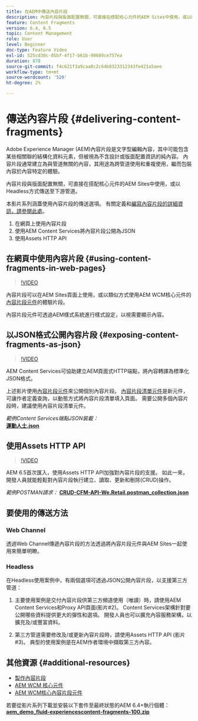 ```yaml
---
title: 在AEM中傳送內容片段
description: 內容片段與版面配置無關，可直接在搭配核心元件的AEM Sites中使用，或以Headless方式傳送至下游管道。
feature: Content Fragments
version: 6.4, 6.5
topic: Content Management
role: User
level: Beginner
doc-type: Feature Video
exl-id: 525cd30c-05bf-4f17-b61b-90609ce757ea
duration: 878
source-git-commit: f4c621f3a9caa8c2c64b8323312343fe421a5aee
workflow-type: tm+mt
source-wordcount: '520'
ht-degree: 2%

---
```


# 傳送內容片段 {#delivering-content-fragments}

Adobe Experience Manager (AEM)內容片段是文字型編輯內容，其中可能包含某些相關聯的結構化資料元素，但被視為不含設計或版面配置資訊的純內容。 內容片段通常建立為與管道無關的內容，其用途為跨管道使用和重複使用，繼而包裝內容於內容特定的體驗。

內容片段與版面配置無關，可直接在搭配核心元件的AEM Sites中使用，或以Headless方式傳送至下游管道。

本影片系列涵蓋使用內容片段的傳送選項。 有關定義和[編寫內容片段的詳細資訊，請參閱此處](content-fragments-feature-video-use.md)。

1. 在網頁上使用內容片段
2. 使用AEM Content Services將內容片段公開為JSON
3. 使用Assets HTTP API

## 在網頁中使用內容片段 {#using-content-fragments-in-web-pages}

>[!VIDEO](https://video.tv.adobe.com/v/22449?quality=12&learn=on)

內容片段可以在AEM Sites頁面上使用，或以類似方式使用AEM WCM核心元件的[內容片段元件](https://experienceleague.adobe.com/docs/experience-manager-core-components/using/components/content-fragment-component.html)的體驗片段。

內容片段元件可透過AEM樣式系統進行樣式設定，以視需要顯示內容。

## 以JSON格式公開內容片段 {#exposing-content-fragments-as-json}

>[!VIDEO](https://video.tv.adobe.com/v/22448?quality=12&learn=on)

AEM Content Services可協助建立AEM頁面式HTTP端點，將內容轉譯為標準化JSON格式。

上述影片使用[內容片段元件](https://experienceleague.adobe.com/docs/experience-manager-core-components/using/components/content-fragment-component.html)來公開個別內容片段。 [內容片段清單元件](https://experienceleague.adobe.com/docs/experience-manager-core-components/using/components/content-fragment-list.html)是新元件，可讓作者定義查詢，以動態方式將內容片段清單填入頁面。 需要公開多個內容片段時，建議使用內容片段清單元件。

*範例Content Services端點JSON裝載：*\
**[運動人士.json](assets/athletes.json)**

## 使用Assets HTTP API

>[!VIDEO](https://video.tv.adobe.com/v/26390?quality=12&learn=on)

AEM 6.5首次匯入，使用Assets HTTP API加強對內容片段的支援。 如此一來，開發人員就能輕鬆對內容片段執行建立、讀取、更新和刪除(CRUD)操作。

*範例POSTMAN請求：*
**[CRUD-CFM-API-We.Retail.postman_collection.json](assets/CRUD-CFM-API-We.Retail.postman_collection.json)**

## 要使用的傳送方法

### Web Channel

透過Web Channel傳遞內容片段的方法透過將內容片段元件與AEM Sites一起使用來簡單明瞭。

### Headless

在Headless使用案例中，有兩個選項可透過JSON公開內容片段，以支援第三方管道：

1. 主要使用案例是交付內容片段供第三方頻道使用（唯讀）時，請使用AEM Content Services和Proxy API頁面(影片#2)。 Content Services架構針對要公開哪些資料提供更大的彈性和選項。 開發人員也可以擴充內容服務架構，以擴充及/或豐富資料。

2. 第三方管道需要修改及/或更新內容片段時，請使用Assets HTTP API (影片#3)。 典型的使用案例是在AEM作者環境中擷取第三方內容。

## 其他資源 {#additional-resources}

* [製作內容片段](content-fragments-feature-video-use.md)
* [AEM WCM 核心元件](https://experienceleague.adobe.com/docs/experience-manager-core-components/using/introduction.html?lang=zh-Hant)
* [AEM WCM核心內容片段元件](https://experienceleague.adobe.com/docs/experience-manager-core-components/using/components/content-fragment-component.html)

若要從影片系列下載並安裝以下套件至最終狀態的AEM 6.4+執行個體：\
**[aem_demo_fluid-experiencescontent-fragments-100.zip](assets/aem_demo_fluid-experiencescontent-fragments-100.zip)**
